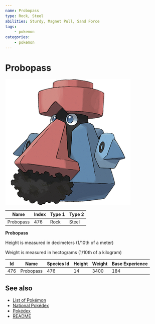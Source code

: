 ```yaml
---
name: Probopass
type: Rock, Steel
abilities: Sturdy, Magnet Pull, Sand Force
tags:
    - pokemon
categories:
    - pokemon
---
```


# Probopass


![Probopass](images/476.png)

| **Name** | **Index** | **Type 1** | **Type 2** |
|----|----|----|----|
| Probopass | 476 | Rock | Steel  |

**Probopass** 


Height is measured in decimeters (1/10th of a meter)

Weight is measured in hectograms (1/10th of a kilogram)

| **Id** | **Name** | **Species Id** | **Height** | **Weight** | **Base Experience** |
|--------|----------|----------------|------------|------------|---------------------|
| 476 | Probopass | 476 | 14 | 3400 | 184 |


## See also

- [List of Pokémon](../pokemon.md)
- [National Pokédex](../national_pokedex.md)
- [Pokédex](../pokedex.md)
- [README](../README.md)
